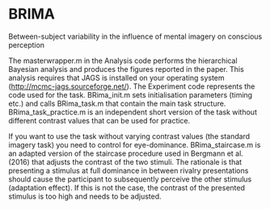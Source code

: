 # BRIMA
Between-subject variability in the influence of mental imagery on conscious perception 

The masterwrapper.m in the Analysis code performs the hierarchical Bayesian analysis and produces the figures reported in the paper. This analysis requires that JAGS is installed on your operating system (http://mcmc-jags.sourceforge.net/). The Experiment code represents the code used for the task. BRima_init.m sets initialisation parameters (timing etc.) and calls BRima_task.m that contain the main task structure. BRima_task_practice.m is an independent short version of the task without different contrast values that can be used for practice. 

If you want to use the task without varying contrast values (the standard imagery task) you need to control for eye-dominance. BRima_staircase.m is an adapted version of the staircase procedure used in Bergmann et al. (2016) that adjusts the contrast of the two stimuli. The rationale is that presenting a stimulus at full dominance in between rivalry presentations should cause the participant to subsequently perceive the other stimulus (adaptation effect). If this is not the case, the contrast of the presented stimulus is too high and needs to be adjusted.  
